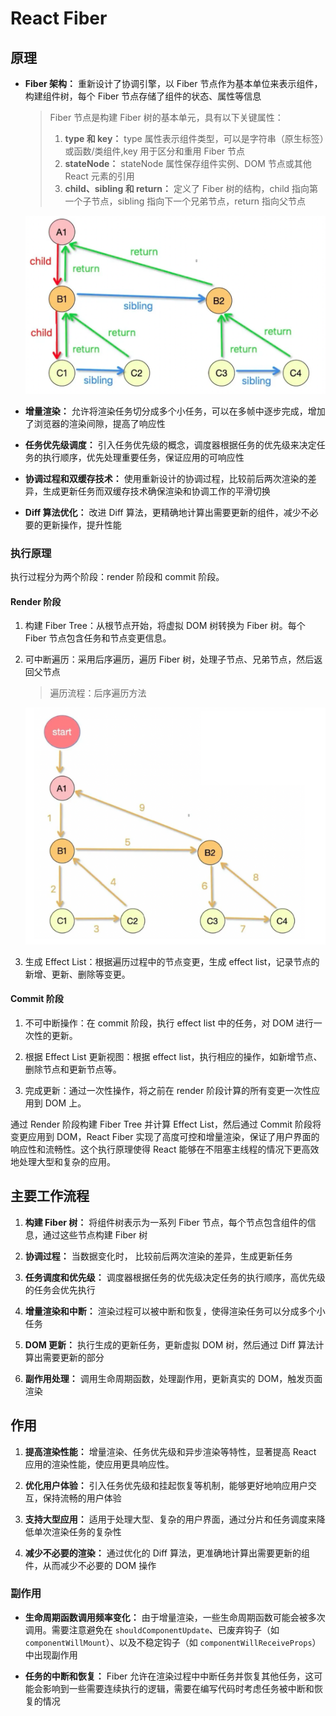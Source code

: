 # React Fiber

## 原理

- **Fiber 架构：** 重新设计了协调引擎，以 Fiber 节点作为基本单位来表示组件，构建组件树，每个 Fiber 节点存储了组件的状态、属性等信息

  > Fiber 节点是构建 Fiber 树的基本单元，具有以下关键属性：
    > 1. **type 和 key：** type 属性表示组件类型，可以是字符串（原生标签）或函数/类组件,key 用于区分和重用 Fiber 节点
    > 2. **stateNode：** stateNode 属性保存组件实例、DOM 节点或其他 React 元素的引用
    > 3. **child、sibling 和 return：** 定义了 Fiber 树的结构，child 指向第一个子节点，sibling 指向下一个兄弟节点，return 指向父节点

     ![树的结构](image.png)

- **增量渲染：** 允许将渲染任务切分成多个小任务，可以在多帧中逐步完成，增加了浏览器的渲染间隙，提高了响应性

- **任务优先级调度：** 引入任务优先级的概念，调度器根据任务的优先级来决定任务的执行顺序，优先处理重要任务，保证应用的可响应性

- **协调过程和双缓存技术：** 使用重新设计的协调过程，比较前后两次渲染的差异，生成更新任务而双缓存技术确保渲染和协调工作的平滑切换

- **Diff 算法优化：** 改进 Diff 算法，更精确地计算出需要更新的组件，减少不必要的更新操作，提升性能

### 执行原理

执行过程分为两个阶段：render 阶段和 commit 阶段。

#### Render 阶段

1. 构建 Fiber Tree：从根节点开始，将虚拟 DOM 树转换为 Fiber 树。每个 Fiber 节点包含任务和节点变更信息。

2. 可中断遍历：采用后序遍历，遍历 Fiber 树，处理子节点、兄弟节点，然后返回父节点

   > 遍历流程：后序遍历方法
   
   ![遍历流程](image-1.png)

3. 生成 Effect List：根据遍历过程中的节点变更，生成 effect list，记录节点的新增、更新、删除等变更。

#### Commit 阶段

1. 不可中断操作：在 commit 阶段，执行 effect list 中的任务，对 DOM 进行一次性的更新。

2. 根据 Effect List 更新视图：根据 effect list，执行相应的操作，如新增节点、删除节点和更新节点等。

3. 完成更新：通过一次性操作，将之前在 render 阶段计算的所有变更一次性应用到 DOM 上。

通过 Render 阶段构建 Fiber Tree 并计算 Effect List，然后通过 Commit 阶段将变更应用到 DOM，React Fiber 实现了高度可控和增量渲染，保证了用户界面的响应性和流畅性。这个执行原理使得 React 能够在不阻塞主线程的情况下更高效地处理大型和复杂的应用。

## 主要工作流程

1. **构建 Fiber 树：** 将组件树表示为一系列 Fiber 节点，每个节点包含组件的信息，通过这些节点构建 Fiber 树

2. **协调过程：** 当数据变化时， 比较前后两次渲染的差异，生成更新任务

3. **任务调度和优先级：** 调度器根据任务的优先级决定任务的执行顺序，高优先级的任务会优先执行

4. **增量渲染和中断：** 渲染过程可以被中断和恢复，使得渲染任务可以分成多个小任务

5. **DOM 更新：** 执行生成的更新任务，更新虚拟 DOM 树，然后通过 Diff 算法计算出需要更新的部分

6. **副作用处理：** 调用生命周期函数，处理副作用，更新真实的 DOM，触发页面渲染

## 作用

1. **提高渲染性能：** 增量渲染、任务优先级和异步渲染等特性，显著提高 React 应用的渲染性能，使应用更具响应性。

2. **优化用户体验：** 引入任务优先级和挂起恢复等机制，能够更好地响应用户交互，保持流畅的用户体验

3. **支持大型应用：** 适用于处理大型、复杂的用户界面，通过分片和任务调度来降低单次渲染任务的复杂性

4. **减少不必要的渲染：** 通过优化的 Diff 算法，更准确地计算出需要更新的组件，从而减少不必要的 DOM 操作

### 副作用

- **生命周期函数调用频率变化：** 由于增量渲染，一些生命周期函数可能会被多次调用。需要注意避免在 `shouldComponentUpdate`、已废弃钩子（如 `componentWillMount`）、以及不稳定钩子（如 `componentWillReceiveProps`）中出现副作用

- **任务的中断和恢复：** Fiber 允许在渲染过程中中断任务并恢复其他任务，这可能会影响到一些需要连续执行的逻辑，需要在编写代码时考虑任务被中断和恢复的情况
